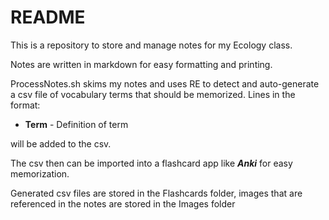 # README

This is a repository to store and manage notes for my Ecology class.

Notes are written in markdown for easy formatting and printing.

ProcessNotes.sh skims my notes and uses RE to detect and auto-generate a csv file of vocabulary terms that should be memorized. Lines in the format:

 * **Term** - Definition of term

 will be added to the csv.

 The csv then can be imported into a flashcard app like **_Anki_** for easy memorization.

 Generated csv files are stored in the Flashcards folder, images that are referenced in the notes are stored in the Images folder
